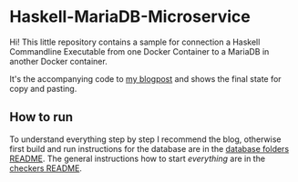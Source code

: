 # Haskell-MariaDB-Microservice 

Hi! This little repository contains a sample for connection a Haskell Commandline Executable from one Docker Container to a MariaDB in another Docker container.

It's the accompanying code to [my blogpost](https://twonki.github.io/haskell-microservice/) and shows the final state for copy and pasting.

## How to run

To understand everything step by step I recommend the blog, otherwise first build and run instructions for the database are in the [database folders README](./Database/README.md).
The general instructions how to start _everything_ are in the [checkers README](./Checker/README.md).
